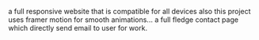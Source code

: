 a full responsive website that is compatible for all devices 
also this project uses framer motion for smooth animations...
a full fledge contact page which directly send email to user for work.
